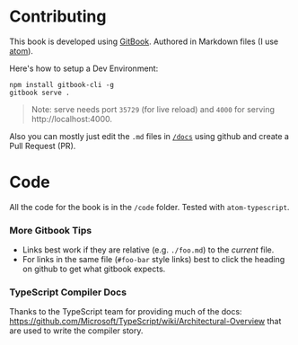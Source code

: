 # Contributing

This book is developed using [GitBook](https://github.com/GitbookIO/gitbook). Authored in Markdown files (I use [atom](http://atom.io)).

Here's how to setup a Dev Environment:

```
npm install gitbook-cli -g
gitbook serve .
```
> Note: serve needs port `35729` (for live reload) and `4000` for serving http://localhost:4000.

Also you can mostly just edit the `.md` files in [`/docs`](https://github.com/roylory/typescript-book-ko/docs) using github and create a Pull Request (PR).

# Code
All the code for the book is in the `/code` folder. Tested with `atom-typescript`.

### More Gitbook Tips
* Links best work if they are relative (e.g. `./foo.md`) to the *current* file.
* For links in the same file (`#foo-bar` style links) best to click the heading on github to get what gitbook expects.

### TypeScript Compiler Docs
Thanks to the TypeScript team for providing much of the docs: https://github.com/Microsoft/TypeScript/wiki/Architectural-Overview that are used to write the compiler story.
